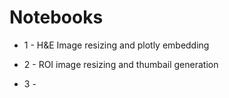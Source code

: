 # Notebooks

- 1 - H&E Image resizing and plotly embedding

- 2 - ROI image resizing and thumbail generation

- 3 - 
